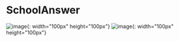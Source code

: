 # SchoolAnswer
![image](https://github.com/chenzquan/SchoolAnswer/blob/master/%E7%99%BB%E5%BD%95.gif){: width="100px" height="100px"}
![image](https://github.com/chenzquan/SchoolAnswer/blob/master/%E8%BF%90%E8%A1%8C.gif){: width="100px" height="100px"}
